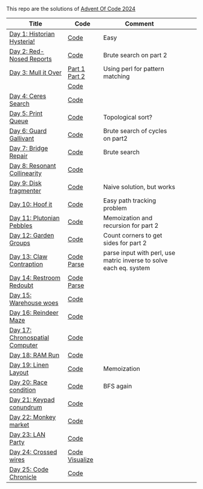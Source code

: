 This repo are the solutions of [Advent Of Code 2024](https://adventofcode/2024)

| Title                                                                  | Code                                    | Comment                                                            |   |   |   |
|------------------------------------------------------------------------|-----------------------------------------|--------------------------------------------------------------------|---|---|---|
| [Day 1: Historian Hysteria!](https://adventofcode.com/2024/day/1)      | [Code](day1.q)                          | Easy                                                               |   |   |   |
| [Day 2: Red-Nosed Reports](https://adventofcode.com/2024/day/2)        | [Code](day2.q)                          | Brute search on part 2                                             |   |   |   |
| [Day 3: Mull it Over](https://adventofcode.com/2024/day/3)             | [Part 1](day3.pl) [Part 2](day3_2.pl)   | Using perl for pattern matching                                    |   |   |   |
|                                                                        | [Code](day3.q)                          |                                                                    |   |   |   |
| [Day 4: Ceres Search](https://adventofcode.com/2024/day/4)             | [Code](day4.q)                          |                                                                    |   |   |   |
| [Day 5: Print Queue](https://adventofcode.com/2024/day/5)              | [Code](day5.q)                          | Topological sort?                                                  |   |   |   |
| [Day 6: Guard Gallivant](https://adventofcode.com/2024/day/6)          | [Code](day6.q)                          | Brute search of cycles on part2                                    |   |   |   |
| [Day 7: Bridge Repair](https://adventofcode.com/2024/day/7)            | [Code](day7.q)                          | Brute search                                                       |   |   |   |
| [Day 8: Resonant Collinearity](https://adventofcode.com/2024/day/8)    | [Code](day8.q)                          |                                                                    |   |   |   |
| [Day 9: Disk fragmenter](https://adventofcode.com/2024/day/9)          | [Code](day9.q)                          | Naive solution, but works                                          |   |   |   |
| [Day 10: Hoof it](https://adventofcode.com/2024/day/10)                | [Code](day10.q)                         | Easy path tracking problem                                         |   |   |   |
| [Day 11: Plutonian Pebbles](https://adventofcode.com/2024/day/11)      | [Code](day11.q)                         | Memoization and recursion for part 2                               |   |   |   |
| [Day 12: Garden Groups](https://adventofcode.com/2024/day/12)          | [Code](day12.q)                         | Count corners to get sides for part 2                              |   |   |   |
| [Day 13: Claw Contraption](https://adventofcode.com/2024/day/13)       | [Code](day13.q) [Parse](day13.pl)       | parse input with perl, use matric inverse to solve each eq. system |   |   |   |
| [Day 14: Restroom Redoubt](https://adventofcode.com/2024/day/14)       | [Code](day14.q) [Parse](day14.pl)       |                                                                    |   |   |   |
| [Day 15: Warehouse woes](https://adventofcode.com/2024/day/15)         | [Code](day15.q)                         |                                                                    |   |   |   |
| [Day 16: Reindeer Maze](https://adventofcode.com/2024/day/16)          | [Code](day16.q)                         |                                                                    |   |   |   |
| [Day 17: Chronospatial Computer](https://adventofcode.com/2024/day/17) | [Code](day17.q)                         |                                                                    |   |   |   |
| [Day 18: RAM Run](https://adventofcode.com/2024/day/18)                | [Code](day18.q)                         |                                                                    |   |   |   |
| [Day 19: Linen Layout](https://adventofcode.com/2024/day/19)           | [Code](day19.q)                         | Memoization                                                        |   |   |   |
| [Day 20: Race condition](https://adventofcode.com/2024/day/20)         | [Code](day20.q)                         | BFS again                                                          |   |   |   |
| [Day 21: Keypad conundrum](https://adventofcode.com/2024/day/21)       | [Code](day21.q)                         |                                                                    |   |   |   |
| [Day 22: Monkey market](https://adventofcode.com/2024/day/22)          | [Code](day22.q)                         |                                                                    |   |   |   |
| [Day 23: LAN Party](https://adventofcode.com/2024/day/23)              | [Code](day23.q)                         |                                                                    |   |   |   |
| [Day 24: Crossed wires](https://adventofcode.com/2024/day/24)          | [Code](day24.q) [Visualize](day24p2.pl) |                                                                    |   |   |   |
| [Day 25: Code Chronicle](https://adventofcode.com/2024/day/25)         | [Code](day25.q)                         |                                                                    |   |   |   |


















